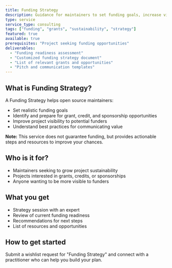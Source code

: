 ```yaml
---
title: Funding Strategy
description: Guidance for maintainers to set funding goals, increase visibility for grants, credits, and other opportunities. This service helps you develop a strategy for success—no promises, just practical advice.
type: service
service_type: consulting
tags: ["funding", "grants", "sustainability", "strategy"]
featured: true
available: true
prerequisites: "Project seeking funding opportunities"
deliverables:
  - "Funding readiness assessment"
  - "Customized funding strategy document"
  - "List of relevant grants and opportunities"
  - "Pitch and communication templates"
---
```


## What is Funding Strategy?

A Funding Strategy helps open source maintainers:
- Set realistic funding goals
- Identify and prepare for grant, credit, and sponsorship opportunities
- Improve project visibility to potential funders
- Understand best practices for communicating value

**Note:** This service does not guarantee funding, but provides actionable steps and resources to improve your chances.

## Who is it for?
- Maintainers seeking to grow project sustainability
- Projects interested in grants, credits, or sponsorships
- Anyone wanting to be more visible to funders

## What you get
- Strategy session with an expert
- Review of current funding readiness
- Recommendations for next steps
- List of resources and opportunities

## How to get started
Submit a wishlist request for "Funding Strategy" and connect with a practitioner who can help you build your plan.